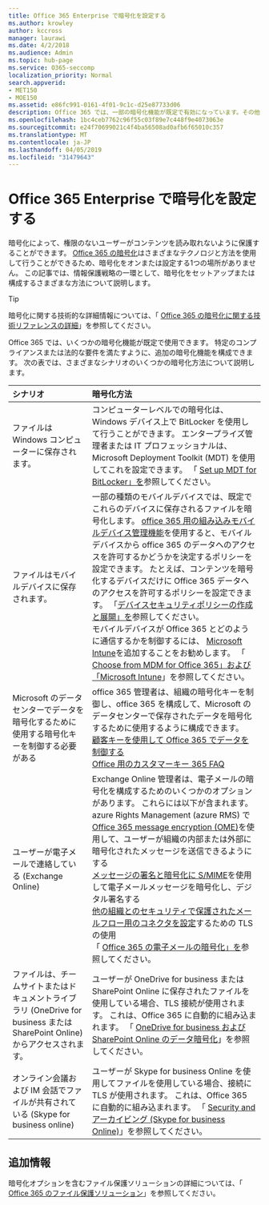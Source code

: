```yaml
---
title: Office 365 Enterprise で暗号化を設定する
ms.author: krowley
author: kccross
manager: laurawi
ms.date: 4/2/2018
ms.audience: Admin
ms.topic: hub-page
ms.service: O365-seccomp
localization_priority: Normal
search.appverid:
- MET150
- MOE150
ms.assetid: e86fc991-0161-4f01-9c1c-d25e87733d06
description: Office 365 では、一部の暗号化機能が既定で有効になっています。その他の機能は、特定のコンプライアンスまたは法的な要件を満たすように構成できます。
ms.openlocfilehash: 1bc4ceb7762c96f55c03f89e7c448f9e4073063e
ms.sourcegitcommit: e24f70699021c4f4ba56508ad0afb6f65010c357
ms.translationtype: MT
ms.contentlocale: ja-JP
ms.lasthandoff: 04/05/2019
ms.locfileid: "31479643"
---
```

# <a name="set-up-encryption-in-office-365-enterprise"></a>Office 365 Enterprise で暗号化を設定する

暗号化によって、権限のないユーザーがコンテンツを読み取れないように保護することができます。 [Office 365 の暗号化](encryption.md)はさまざまなテクノロジと方法を使用して行うことができるため、暗号化をオンまたは設定する1つの場所がありません。 この記事では、情報保護戦略の一環として、暗号化をセットアップまたは構成するさまざまな方法について説明します。
  
> [!TIP]
> 暗号化に関する技術的な詳細情報については、「 [Office 365 の暗号化に関する技術リファレンスの詳細](technical-reference-details-about-encryption.md)」を参照してください。
  
Office 365 では、いくつかの暗号化機能が既定で使用できます。 特定のコンプライアンスまたは法的な要件を満たすように、追加の暗号化機能を構成できます。 次の表では、さまざまなシナリオのいくつかの暗号化方法について説明します。
  
|**シナリオ**|**暗号化方法**|
|:-----|:-----|
|ファイルは Windows コンピューターに保存されます。  <br/> |コンピューターレベルでの暗号化は、Windows デバイス上で BitLocker を使用して行うことができます。 エンタープライズ管理者または IT プロフェッショナルは、Microsoft Deployment Toolkit (MDT) を使用してこれを設定できます。 「 [Set up MDT for BitLocker」を](https://go.microsoft.com/fwlink/?linkid=849282)参照してください。  <br/> |
|ファイルはモバイルデバイスに保存されます。  <br/> |一部の種類のモバイルデバイスでは、既定でこれらのデバイスに保存されるファイルを暗号化します。 [office 365 用の組み込みモバイルデバイス管理機能](https://support.office.com/article/a1da44e5-7475-4992-be91-9ccec25905b0)を使用すると、モバイルデバイスから office 365 のデータへのアクセスを許可するかどうかを決定するポリシーを設定できます。 たとえば、コンテンツを暗号化するデバイスだけに Office 365 データへのアクセスを許可するポリシーを設定できます。 「[デバイスセキュリティポリシーの作成と展開」を](https://support.office.com/article/d310f556-8bfb-497b-9bd7-fe3c36ea2fd6)参照してください。  <br/> モバイルデバイスが Office 365 とどのように通信するかを制御するには、 [Microsoft Intune](https://aka.ms/qzln04)を追加することをお勧めします。 「 [Choose from MDM for Office 365」および「Microsoft Intune](https://support.office.com/article/c93d9ab9-efb2-4349-9b93-30c30562ee22)」を参照してください。  <br/> |
|Microsoft のデータセンターでデータを暗号化するために使用する暗号化キーを制御する必要がある  <br/> | office 365 管理者は、組織の暗号化キーを制御し、office 365 を構成して、Microsoft のデータセンターで保存されたデータを暗号化するために使用するように構成できます。  <br/> [顧客キーを使用して Office 365 でデータを制御する](controlling-your-data-using-customer-key.md) <br/> [Office 用のカスタマーキー 365 FAQ](service-encryption-with-customer-key-faq.md) <br/> |
|ユーザーが電子メールで連絡している (Exchange Online)  <br/> | Exchange Online 管理者は、電子メールの暗号化を構成するためのいくつかのオプションがあります。 これらには以下が含まれます。  <br/>  azure Rights Management (azure RMS) で[Office 365 message encryption (OME)](set-up-new-message-encryption-capabilities.md)を使用して、ユーザーが組織の内部または外部に暗号化されたメッセージを送信できるようにする  <br/>  [メッセージの署名と暗号化に S/MIME](https://aka.ms/c6dozg)を使用して電子メールメッセージを暗号化し、デジタル署名する  <br/>  [他の組織とのセキュリティで保護されたメールフロー用のコネクタを設定](https://aka.ms/hs809p)するための TLS の使用 <br/>  「 [Office 365 の電子メールの暗号化」を](https://aka.ms/hic3f7)参照してください。  <br/> |
|ファイルは、チームサイトまたはドキュメントライブラリ (OneDrive for business または SharePoint Online) からアクセスされます。  <br/> |ユーザーが OneDrive for business または SharePoint Online に保存されたファイルを使用している場合、TLS 接続が使用されます。 これは、Office 365 に自動的に組み込まれます。 「 [OneDrive for business および SharePoint Online のデータ暗号化](https://go.microsoft.com/fwlink/?linkid=526379)」を参照してください。  <br/> |
|オンライン会議および IM 会話でファイルが共有されている (Skype for business online)  <br/> |ユーザーが Skype for business Online を使用してファイルを使用している場合、接続に TLS が使用されます。 これは、Office 365 に自動的に組み込まれます。 「 [Security and アーカイビング (Skype for business Online)](https://aka.ms/nuq4ws)」を参照してください。  <br/> |

## <a name="additional-information"></a>追加情報

暗号化オプションを含むファイル保護ソリューションの詳細については、「 [Office 365 のファイル保護ソリューション](https://www.microsoft.com/en-us/download/details.aspx?id=55523)」を参照してください。